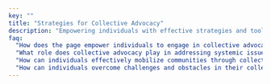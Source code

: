 ```yaml
---
key: ""
title: "Strategies for Collective Advocacy"
description: "Empowering individuals with effective strategies and tools for collective advocacy in addressing systemic issues in education. Exploring actionable steps and best practices for mobilizing communities, and driving meaningful change, and engaging stakeholders like parents and students."
faq:
  "How does the page empower individuals to engage in collective advocacy efforts?": "The page empowers individuals by providing actionable steps such as community organizing, coalition building, grassroots mobilization, policy advocacy, public awareness campaigns, and strategic partnerships to drive meaningful change in education."
  "What role does collective advocacy play in addressing systemic issues in education?": "Collective advocacy plays a crucial role in addressing systemic issues in education by amplifying voices, mobilizing communities, influencing policy changes, holding institutions accountable, and driving systemic reforms to create positive impact."
  "How can individuals effectively mobilize communities through collective advocacy?": "Individuals can effectively mobilize communities by building relationships, fostering trust, identifying shared goals, empowering community members, and utilizing diverse communication channels to engage parents and students and rally support for advocacy efforts. Best practices may include conducting outreach and education, building alliances at PTAs, and establishing collaborative partnerships to advance the shared goals."
  "How can individuals overcome challenges and obstacles in their collective advocacy efforts?": "Individuals can overcome challenges by building coalitions, leveraging diverse strengths, adapting strategies, cultivating resilience, fostering collaboration, and staying committed to their advocacy goals despite obstacles. And we hope to facilitates knowledge sharing and capacity building by providing resources, guidance, case studies, success stories, and opportunities for learning from experiences of collective advocacy efforts in addressing systemic issues in education."
---
```

